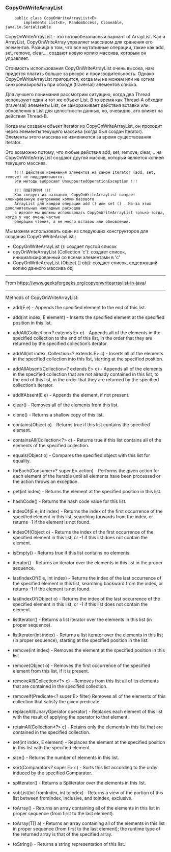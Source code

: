 ### CopyOnWriteArrayList

        public class CopyOnWriteArrayList<E>
            implements List<E>, RandomAccess, Cloneable, java.io.Serializable

CopyOnWriteArrayList - это потокобезопасный вариант of ArrayList. Как и ArrayList,
CopyOnWriteArray управляет массивом для хранения его элементов. Разница в том, что
все мутативные операции, такие как add, set, remove, clear,... создают новую копию
массива, которым он управляет.

Стоимость использования CopyOnWriteArrayList очень высока, нам придется платить больше
за ресурс и производительность. Однако CopyOnWriteArrayList пригодится, когда мы не можем
или не хотим синхронизировать при обходе (traversal) элементов списка.

Для лучшего понимания рассмотрим ситуацию, когда два Thread используют один и тот же объект
List. В то время как Thread-A обходит (traversal) элементы List, он замораживает действия
вставки или обновления в List для целостности данных, но, очевидно, это влияет на действия
Thread-B.

Когда мы создаем объект Iterator из CopyOnWriteArrayList, он проходит через элементы текущего
массива (когда был создан Iterator). Элементы этого массива не изменяются за время существования
Iterator.

Это возможно потому, что любые действия add, set, remove, clear, .. на CopyOnWriteArrayList создают
другой массив, который является копией текущего массива.

        !!!! Действия изменения элементов на самом Iterator (add, set, remove) не поддерживаются.
        Эти методы выбросают UnsupportedOperationException !!!

        !!! ПОВТОРИМ !!!
        Как следует из названия, CopyOnWriteArrayList создает клонированную внутреннюю копию базового
        ArrayList для каждой операции add () или set () . Из-за этих дополнительных накладных расходов
        в идеале мы должны использовать CopyOnWriteArrayList только тогда, когда у нас очень частые
        операции чтения, а не много вставок или обновлений.

Мы можем использовать один из следующих конструкторов для создания CopyOnWriteArrayList :
- CopyOnWriteArrayList (): создает пустой список
- opyOnWriteArrayList (Collection 'c'): создает список, инициализированный со всеми элементами в 'c'
- CopyOnWriteArrayList (Object [] obj): создает список, содержащий копию данного массива obj
---

From https://www.geeksforgeeks.org/copyonwritearraylist-in-java/

---
Methods of CopyOnWriteArrayList:

- add(E e) - Appends the specified element to the end of this list.
- add(int index, E element) - Inserts the specified element at the specified position in this list.
- addAll(Collection<? extends E> c) - Appends all of the elements in the specified collection to the
  end of this list, in the order that they are returned by the specified collection’s iterator.

- addAll(int index, Collection<? extends E> c) - Inserts all of the elements in the specified collection
  into this list, starting at the specified position.

- addAllAbsent(Collection<? extends E> c) - Appends all of the elements in the specified collection that
  are not already contained in this list, to the end of this list, in the order that they are returned by
  the specified collection’s iterator.

- addIfAbsent(E e) - Appends the element, if not present.
- clear() - Removes all of the elements from this list.
- clone() - Returns a shallow copy of this list.
- contains(Object o) - Returns true if this list contains the specified element.
- containsAll(Collection<?> c) - Returns true if this list contains all of the elements of the
  specified collection.

- equals(Object o) - Compares the specified object with this list for equality.
- forEach(Consumer<? super E> action) - Performs the given action for each element of the Iterable
  until all elements have been processed or the action throws an exception.
- get(int index) - Returns the element at the specified position in this list.
- hashCode() - Returns the hash code value for this list.
- indexOf(E e, int index) - Returns the index of the first occurrence of the specified element in
  this list, searching forwards from the index, or returns -1 if the element is not found.

- indexOf(Object o) - Returns the index of the first occurrence of the specified element in this
  list, or -1 if this list does not contain the element.

- isEmpty() - Returns true if this list contains no elements.
- iterator() - Returns an iterator over the elements in this list in the proper sequence.
- lastIndexOf(E e, int index) - Returns the index of the last occurrence of the specified element
  in this list, searching backward from the index, or returns -1 if the element is not found.

- lastIndexOf(Object o)	- Returns the index of the last occurrence of the specified element in this
  list, or -1 if this list does not contain the element.

- listIterator() - Returns a list iterator over the elements in this list (in proper sequence).
- listIterator(int index) - Returns a list iterator over the elements in this list (in proper sequence),
  starting at the specified position in the list.

- remove(int index) - Removes the element at the specified position in this list.
- remove(Object o) - Removes the first occurrence of the specified element from this list, if it is present.
- removeAll(Collection<?> c) - Removes from this list all of its elements that are contained in the
  specified collection.

- removeIf(Predicate<? super E> filter)	Removes all of the elements of this collection that satisfy
  the given predicate.

- replaceAll(UnaryOperator<E> operator) - Replaces each element of this list with the result of applying
  the operator to that element.

- retainAll(Collection<?> c) - Retains only the elements in this list that are contained in the specified
  collection.

- set(int index, E element) - Replaces the element at the specified position in this list with the
  specified element.

- size() - Returns the number of elements in this list.
- sort(Comparator<? super E> c) - Sorts this list according to the order induced by the specified Comparator.
- spliterator() - Returns a Spliterator over the elements in this list.
- subList(int fromIndex, int toIndex) - Returns a view of the portion of this list between fromIndex,
  inclusive, and toIndex, exclusive.

- toArray() - Returns an array containing all of the elements in this list in proper sequence
  (from first to the last element).

- toArray(T[] a) - Returns an array containing all of the elements in this list in proper sequence
  (from first to the last element); the runtime type of the returned array is that of the specified array.

- toString() - Returns a string representation of this list.
